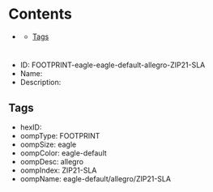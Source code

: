 



Contents
========

* [](#)
	* [Tags](#tags)

# 

- ID: FOOTPRINT-eagle-eagle-default-allegro-ZIP21-SLA
- Name: 
- Description: 

## Tags

- hexID: 
- oompType: FOOTPRINT
- oompSize: eagle
- oompColor: eagle-default
- oompDesc: allegro
- oompIndex: ZIP21-SLA
- oompName: eagle-default/allegro/ZIP21-SLA
